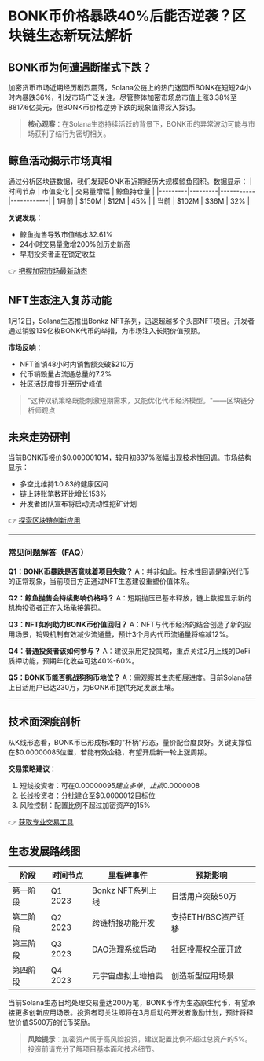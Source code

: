# BONK币价格暴跌40%后能否逆袭？区块链生态新玩法解析

## BONK币为何遭遇断崖式下跌？

加密货币市场近期经历剧烈震荡，Solana公链上的热门迷因币BONK在短短24小时内暴跌36%，引发市场广泛关注。尽管整体加密市场总市值上涨3.38%至8817.6亿美元，但BONK币价格逆势下跌的现象值得深入探讨。

> **核心观察**：在Solana生态持续活跃的背景下，BONK币的异常波动可能与市场获利了结行为密切相关。

## 鲸鱼活动揭示市场真相

通过分析区块链数据，我们发现BONK币近期经历大规模鲸鱼囤积。数据显示：
| 时间节点 | 市值变化 | 交易量增幅 | 鲸鱼持仓量 |
|---------|---------|-----------|------------|
| 1月前   | $150M   | $12M      | 45%        |
| 当前    | $102M   | $36M      | 32%        |

**关键发现**：
- 鲸鱼抛售导致市值缩水32.61%
- 24小时交易量激增200%创历史新高
- 早期投资者正在锁定收益

👉 [把握加密市场最新动态](https://bit.ly/okx_welcome)

## NFT生态注入复苏动能

1月12日，Solana生态推出Bonkz NFT系列，迅速超越多个头部NFT项目。开发者通过销毁139亿枚BONK代币的举措，为市场注入长期价值预期。

**市场反响**：
- NFT首销48小时内销售额突破$210万
- 代币销毁量占流通总量的7.2%
- 社区活跃度提升至历史峰值

> "这种双轨策略既能刺激短期需求，又能优化代币经济模型。"——区块链分析师观点

## 未来走势研判

当前BONK币报价$0.000001014，较月初837%涨幅出现技术性回调。市场结构显示：
- 多空比维持1:0.83的健康区间
- 链上转账笔数环比增长153%
- 开发者团队宣布将启动流动性挖矿计划

👉 [探索区块链创新应用](https://bit.ly/okx_welcome)

---

### 常见问题解答（FAQ）

**Q1：BONK币暴跌是否意味着项目失败？**
A：并非如此。技术性回调是新兴代币的正常现象，当前项目方正通过NFT生态建设重塑价值体系。

**Q2：鲸鱼抛售会持续影响价格吗？**
A：短期抛压已基本释放，链上数据显示新的机构投资者正在入场承接筹码。

**Q3：NFT如何助力BONK币价值回归？**
A：NFT与代币经济的结合创造了新的应用场景，销毁机制有效减少流通量，预计3个月内代币流通量将缩减12%。

**Q4：普通投资者该如何参与？**
A：建议采用定投策略，重点关注2月上线的DeFi质押功能，预期年化收益可达40%-60%。

**Q5：BONK币能否挑战狗狗币地位？**
A：需观察其生态拓展进度。目前Solana链上日活用户已达230万，为BONK币提供充足发展土壤。

---

## 技术面深度剖析

从K线形态看，BONK币已形成标准的"杯柄"形态，量价配合度良好。关键支撑位在$0.00000085位置，若能有效企稳，有望开启新一轮上涨周期。

**交易策略建议**：
1. 短线投资者：可在$0.00000095建立多单，止损$0.0000008
2. 长线投资者：分批建仓至$0.0000012目标位
3. 风险控制：配置比例不超过加密资产的15%

👉 [获取专业交易工具](https://bit.ly/okx_welcome)

## 生态发展路线图

| 阶段   | 时间节点 | 里程碑事件             | 预期影响               |
|--------|----------|------------------------|------------------------|
| 第一阶段 | Q1 2023  | Bonkz NFT系列上线       | 日活用户突破50万       |
| 第二阶段 | Q2 2023  | 跨链桥接功能开发        | 支持ETH/BSC资产迁移    |
| 第三阶段 | Q3 2023  | DAO治理系统启动         | 社区投票权全面开放     |
| 第四阶段 | Q4 2023  | 元宇宙虚拟土地拍卖      | 创造新型应用场景       |

当前Solana生态日均处理交易量达200万笔，BONK币作为生态原生代币，有望承接更多创新应用场景。投资者可关注即将在3月启动的开发者激励计划，预计将释放价值$500万的代币奖励。

> **风险提示**：加密资产属于高风险投资，建议配置比例不超过总资产的5%。投资前请充分了解项目基本面和技术细节。